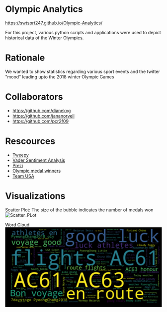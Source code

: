 # Olympic Analytics
https://swtsprt247.github.io/Olympic-Analytics/

For this project, various python scripts and applications were used to depict historical data of the Winter Olympics.  


# Rationale
We wanted to show statistics regarding various sport events and the twitter "mood" leading upto the 2018 winter Olympic Games


# Collaborators
-  https://github.com/dianekvg
-  https://github.com/jananorvell
-  https://github.com/pcr2f09


# Rescources
*  [Tweepy](http://tweepy.readthedocs.io/en/v3.5.0/)
*  [Vader Sentiment Analysis](https://github.com/cjhutto/vaderSentiment)
*  [Prezi](https://prezi.com)
*  [Olympic medal winners](https://www.theguardian.com/sport/datablog/2012/jun/25/olympic-medal-winner-list-data)
*  [Team USA](https://www.teamusa.org/)



# Visualizations

Scatter Plot:  The size of the bubble indicates the number of medals won
![Scatter_PLot](/graphs/Athlete_vs_Population.png)


Word Cloud
![Word Cloud](/images/feb3_flights_wordcloud.png)

